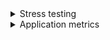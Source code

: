 <details>
    <summary>Stress testing</summary>
  
    | Concurrency | Availability (%) | Avg Response Time (secs) | Throughput (MB/sec) |
    |-------------|------------------|--------------------------|---------------------|
    | 10          | 100.00           | 0.16                     | 34.05               |
    | 25          | 100.00           | 0.28                     | 24.70               |
    | 50          | 100.00           | 0.88                     | 36.46               |
    | 76 _(because my machine can't process more)_         | 20.41            | 0.32                     | 74.97               |
</details>

<details>
    <summary>Application metrics</summary>
  
    On application started cronjob running and every hour request UAH/USD currency rate and send it to GoogleAnalytics via GAMP
    
    Results:
    https://lookerstudio.google.com/u/0/explorer/dd5dfb21-2d3e-4173-bd00-f1a0feaaaa9a
    ![image](https://github.com/awoner/rent-auto/assets/33530161/e8a5defe-3792-4ad6-a11d-e9ebd551e5e5)
</details>